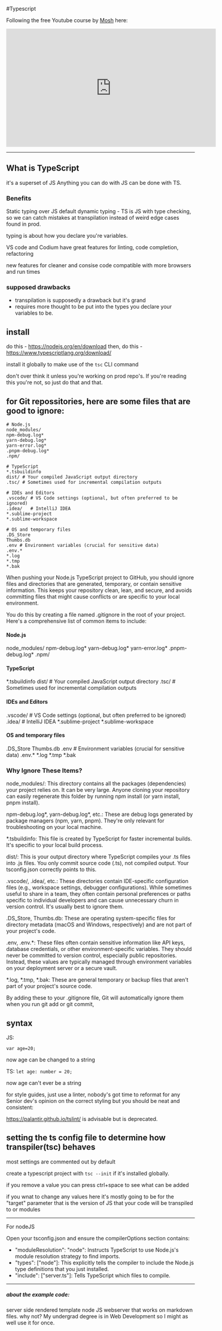 #Typescript

Following the free Youtube course by [Mosh](https://www.youtube.com/channel/UCWv7vMbMWH4-V0ZXdmDpPBA/join) here: 
<iframe width="560" height="315" src="https://www.youtube.com/embed/d56mG7DezGs?si=A7lJxDQKCcFcJw1m" title="YouTube video player" frameborder="0" allow="accelerometer; autoplay; clipboard-write; encrypted-media; gyroscope; picture-in-picture; web-share" referrerpolicy="strict-origin-when-cross-origin" allowfullscreen></iframe>

---

## What is TypeScript

it's a superset of JS Anything you can do with JS can be done with TS. 

### Benefits

Static typing over JS default dynamic typing - TS is JS with type checking, so we can catch mistakes at transpilation instead of weird edge cases found in prod. 

typing is about how you declare you're variables. 

VS code and Codium have great features for linting, code completion, refactoring 

new features for cleaner and consise code compatible with more browsers and run times


### supposed drawbacks 
- transpilation is supposedly a drawback but it's grand
- requires more thought to be put into the types you declare your variables to be.


## install 
 do this - https://nodejs.org/en/download
 then, do this - https://www.typescriptlang.org/download/

 install it globally to make use of the `tsc` CLI command

 don't over think it unless you're working on prod repo's. If you're reading this you're not, so just do that and that. 

## for Git repossitories, here are some files that are good to ignore: 

```
# Node.js
node_modules/
npm-debug.log*
yarn-debug.log*
yarn-error.log*
.pnpm-debug.log*
.npm/

# TypeScript
*.tsbuildinfo
dist/ # Your compiled JavaScript output directory
.tsc/ # Sometimes used for incremental compilation outputs

# IDEs and Editors
.vscode/ # VS Code settings (optional, but often preferred to be ignored)
.idea/   # IntelliJ IDEA
*.sublime-project
*.sublime-workspace

# OS and temporary files
.DS_Store
Thumbs.db
.env # Environment variables (crucial for sensitive data)
.env.*
*.log
*.tmp
*.bak
```

When pushing your Node.js TypeScript project to GitHub, you should ignore files and directories that are generated, temporary, or contain sensitive information. This keeps your repository clean, lean, and secure, and avoids committing files that might cause conflicts or are specific to your local environment.

You do this by creating a file named .gitignore in the root of your project. Here's a comprehensive list of common items to include:

#### Node.js
node_modules/
npm-debug.log*
yarn-debug.log*
yarn-error.log*
.pnpm-debug.log*
.npm/

#### TypeScript
*.tsbuildinfo
dist/ # Your compiled JavaScript output directory
.tsc/ # Sometimes used for incremental compilation outputs

#### IDEs and Editors
.vscode/ # VS Code settings (optional, but often preferred to be ignored)
.idea/   # IntelliJ IDEA
*.sublime-project
*.sublime-workspace

#### OS and temporary files
.DS_Store
Thumbs.db
.env # Environment variables (crucial for sensitive data)
.env.*
*.log
*.tmp
*.bak

### Why Ignore These Items?
node_modules/: This directory contains all the packages (dependencies) your project relies on. It can be very large. Anyone cloning your repository can easily regenerate this folder by running npm install (or yarn install, pnpm install).

npm-debug.log*, yarn-debug.log*, etc.: These are debug logs generated by package managers (npm, yarn, pnpm). They're only relevant for troubleshooting on your local machine.

*.tsbuildinfo: This file is created by TypeScript for faster incremental builds. It's specific to your local build process.

dist/: This is your output directory where TypeScript compiles your .ts files into .js files. You only commit source code (.ts), not compiled output. Your tsconfig.json correctly points to this.

.vscode/, .idea/, etc.: These directories contain IDE-specific configuration files (e.g., workspace settings, debugger configurations). While sometimes useful to share in a team, they often contain personal preferences or paths specific to individual developers and can cause unnecessary churn in version control. It's usually best to ignore them.

.DS_Store, Thumbs.db: These are operating system-specific files for directory metadata (macOS and Windows, respectively) and are not part of your project's code.

.env, .env.*: These files often contain sensitive information like API keys, database credentials, or other environment-specific variables. They should never be committed to version control, especially public repositories. Instead, these values are typically managed through environment variables on your deployment server or a secure vault.

*.log, *.tmp, *.bak: These are general temporary or backup files that aren't part of your project's source code.

By adding these to your .gitignore file, Git will automatically ignore them when you run git add or git commit, 


## syntax

JS: 

```var age=20;```

now age can be changed to a string

TS: 
```let age: number = 20;```


now age can't ever be a string


for style guides, just use a linter, nobody's got time to reformat for any Senior dev's opinion on the correct styling but you should be neat and consistent:

https://palantir.github.io/tslint/ is advisable but is deprecated. 




## setting the ts config file to determine how transpiler(tsc) behaves

most settings are commented out by default

create a typescript project with `tsc --init` if it's installed globally.

if you remove a value you can press ctrl+space to see what can be added

if you wnat to change any values here it's mostly going to be for the "target" parameter that is the version of JS that your code will be transpiled to
or modules 



---
For nodeJS

Open your tsconfig.json and ensure the compilerOptions section contains: 

- "moduleResolution": "node": Instructs TypeScript to use Node.js's module resolution strategy to find imports.
- "types": ["node"]: This explicitly tells the compiler to include the Node.js type definitions that you just installed.
- "include": ["server.ts"]: Tells TypeScript which files to compile.

---

##### about the example code: 
server side rendered template node JS webserver that works on markdown files. why not? My undergrad degree is in Web Development so I might as well use it for once. 